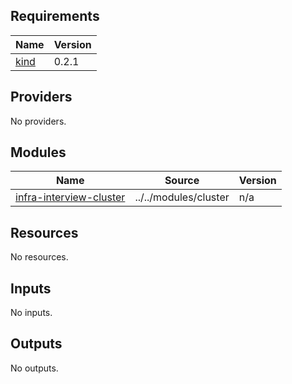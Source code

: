 <!-- BEGIN_TF_DOCS -->
## Requirements

| Name | Version |
|------|---------|
| <a name="requirement_kind"></a> [kind](#requirement\_kind) | 0.2.1 |

## Providers

No providers.

## Modules

| Name | Source | Version |
|------|--------|---------|
| <a name="module_infra-interview-cluster"></a> [infra-interview-cluster](#module\_infra-interview-cluster) | ../../modules/cluster | n/a |

## Resources

No resources.

## Inputs

No inputs.

## Outputs

No outputs.
<!-- END_TF_DOCS -->